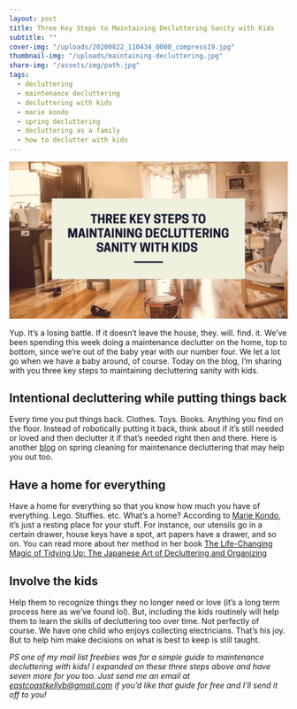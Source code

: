 ```yaml
---
layout: post
title: Three Key Steps to Maintaining Decluttering Sanity with Kids
subtitle: ""
cover-img: "/uploads/20200822_110434_0000_compress19.jpg"
thumbnail-img: "/uploads/maintaining-decluttering.jpg"
share-img: "/assets/img/path.jpg"
tags:
  - decluttering
  - maintenance decluttering
  - decluttering with kids
  - marie kondo
  - spring decluttering
  - decluttering as a family
  - how to declutter with kids
---
```


![A picture of my dining room with mess on the floor.](/uploads/maintaining-decluttering.jpg "mess")

Yup. It’s a losing battle. If it doesn’t leave the house, they. will. find. it. We’ve been spending this week doing a maintenance declutter on the home, top to bottom, since we’re out of the baby year with our number four. We let a lot go when we have a baby around, of course. Today on the blog, I’m sharing with you three key steps to maintaining decluttering sanity with kids.

## Intentional decluttering while putting things back

Every time you put things back. Clothes. Toys. Books. Anything you find on the floor. Instead of robotically putting it back, think about if it’s still needed or loved and then declutter it if that’s needed right then and there. Here is another [blog](https://zen.homezada.com/2015/04/20/spring-maintenance-tips-guide-to-decluttering-the-home/) on spring cleaning for maintenance decluttering that may help you out too.

## Have a home for everything

Have a home for everything so that you know how much you have of everything. Lego. Stuffies. etc. What’s a home? According to [Marie Kondo](https://www.goodhousekeeping.com/home/organizing/a25846191/what-is-the-konmari-method/), it’s just a resting place for your stuff. For instance, our utensils go in a certain drawer, house keys have a spot, art papers have a drawer, and so on. You can read more about her method in her book [The Life-Changing Magic of Tidying Up: The Japanese Art of Decluttering and Organizing](https://amzn.to/31alsJK)

## Involve the kids

Help them to recognize things they no longer need or love (it’s a long term process here as we’ve found lol). But, including the kids routinely will help them to learn the skills of decluttering too over time. Not perfectly of course. We have one child who enjoys collecting electricians. That’s his joy. But to help him make decisions on what is best to keep is still taught.

_PS one of my mail list freebies was for a simple guide to maintenance decluttering with kids! I expanded on these three steps above and have seven more for you too. Just send me an email at eastcoastkellyb@gmail.com if you’d like that guide for free and I’ll send it off to you!_

